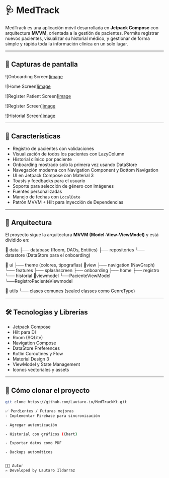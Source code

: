 # 🩺 MedTrack

MedTrack es una aplicación móvil desarrollada en **Jetpack Compose** con arquitectura **MVVM**, orientada a la gestión de pacientes. Permite registrar nuevos pacientes, visualizar su historial médico, y gestionar de forma simple y rápida toda la información clínica en un solo lugar.

---

## 📸 Capturas de pantalla


![Onboarding Screen][image](https://github.com/user-attachments/assets/4f6f9990-9538-485d-a84d-ecb2871e7bf9)

 
![Home Screen][image](https://github.com/user-attachments/assets/d90dc9a2-56b6-4688-b075-ec996f81ad7b)


![Register Patient Screen][image](https://github.com/user-attachments/assets/d313d3cc-1662-486c-aaa9-af91132ba2b3)


![Register Screen][image](https://github.com/user-attachments/assets/667beb7d-57c8-4a14-9c6b-e152c352289a)


![Historial Screen][image](https://github.com/user-attachments/assets/e8b9b3cd-8d58-4009-b5fa-18025636bf1f)






---

## 🚀 Características

- Registro de pacientes con validaciones
- Visualización de todos los pacientes con LazyColumn
- Historial clínico por paciente
- Onboarding mostrado solo la primera vez usando DataStore
- Navegación moderna con Navigation Component y Bottom Navigation
- UI en Jetpack Compose con Material 3
- Toasts y feedbacks para el usuario
- Soporte para selección de género con imágenes
- Fuentes personalizadas
- Manejo de fechas con `LocalDate`
- Patrón MVVM + Hilt para Inyección de Dependencias

---

## 🧠 Arquitectura

El proyecto sigue la arquitectura **MVVM (Model-View-ViewModel)** y está dividido en:

📁 data
├── database (Room, DAOs, Entities)
├── repositories
└── datastore (DataStore para el onboarding)


📁 ui
├── theme (colores, tipografías)
📁view
├── navigation (NavGraph)
└── features
├── splashscreen
├── onboarding
├── home
├── registro
└── historial
📁viewmodel
└──PacienteViewModel
└──RegistroPacienteViewmodel

📁 utils
└── clases comunes (sealed classes como GenreType)


---

## 🛠️ Tecnologías y Librerías

- Jetpack Compose
- Hilt para DI
- Room (SQLite)
- Navigation Compose
- DataStore Preferences
- Kotlin Coroutines y Flow
- Material Design 3
- ViewModel y State Management
- Iconos vectoriales y assets

---

## 📂 Cómo clonar el proyecto

```bash
git clone https://github.com/Lautaro-io/MedTrackKt.git

✅ Pendientes / Futuras mejoras
- Implementar Firebase para sincronización

- Agregar autenticación

- Historial con gráficos (Chart)

- Exportar datos como PDF

- Backups automáticos


👨‍💻 Autor
✍️ Developed by Lautaro Ildarraz
 
 
